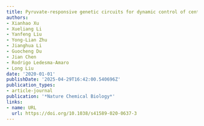 ```yaml
---
title: Pyruvate-responsive genetic circuits for dynamic control of central metabolism
authors:
- Xianhao Xu
- Xueliang Li
- Yanfeng Liu
- Yong-Lian Zhu
- Jianghua Li
- Guocheng Du
- Jian Chen
- Rodrigo Ledesma‐Amaro
- Long Liu
date: '2020-01-01'
publishDate: '2025-04-29T16:42:00.540696Z'
publication_types:
- article-journal
publication: '*Nature Chemical Biology*'
links:
- name: URL
  url: https://doi.org/10.1038/s41589-020-0637-3
---
```

